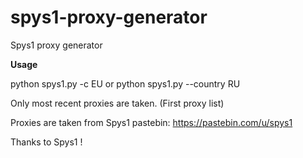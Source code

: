 # spys1-proxy-generator
Spys1 proxy generator

<b>Usage</b>

python spys1.py -c EU
or
python spys1.py --country RU


Only most recent proxies are taken. (First proxy list)


Proxies are taken from Spys1 pastebin: https://pastebin.com/u/spys1

Thanks to Spys1 ! 

